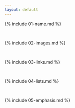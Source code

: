 ```yaml
---
layout: default
---
```


{% include 01-name.md %}

<br>

{% include 02-images.md %}

<br>

{% include 03-links.md %}

<br>

{% include 04-lists.md %}

<br>

{% include 05-emphasis.md %}
